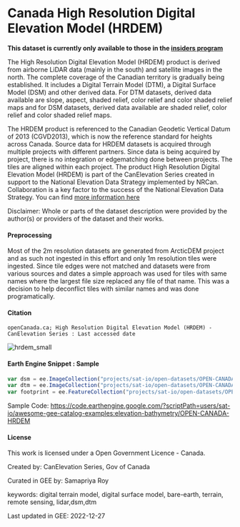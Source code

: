 # Canada High Resolution Digital Elevation Model (HRDEM)

**This dataset is currently only available to those in the [insiders program](https://gee-community-catalog.org/insiders/)**

The High Resolution Digital Elevation Model (HRDEM) product is derived from airborne LiDAR data (mainly in the south) and satellite images in the north. The complete coverage of the Canadian territory is gradually being established. It includes a Digital Terrain Model (DTM), a Digital Surface Model (DSM) and other derived data. For DTM datasets, derived data available are slope, aspect, shaded relief, color relief and color shaded relief maps and for DSM datasets, derived data available are shaded relief, color relief and color shaded relief maps.

The HRDEM product is referenced to the Canadian Geodetic Vertical Datum of 2013 (CGVD2013), which is now the reference standard for heights across Canada. Source data for HRDEM datasets is acquired through multiple projects with different partners. Since data is being acquired by project, there is no integration or edgematching done between projects. The tiles are aligned within each project. The product High Resolution Digital Elevation Model (HRDEM) is part of the CanElevation Series created in support to the National Elevation Data Strategy implemented by NRCan. Collaboration is a key factor to the success of the National Elevation Data Strategy. You can find [more information here](https://open.canada.ca/data/en/dataset/957782bf-847c-4644-a757-e383c0057995)

Disclaimer: Whole or parts of the dataset description were provided by the author(s) or providers of the dataset and their works.

#### Preprocessing

Most of the 2m resolution datasets are generated from ArcticDEM project and as such not ingested in this effort and only 1m resolution tiles were ingested. Since tile edges were not matched and datasets were from various sources and dates a simple approach was used for tiles with same names where the largest file size replaced any file of that name. This was a decision to help deconflict tiles with similar names and was done programatically.

#### Citation

```
openCanada.ca; High Resolution Digital Elevation Model (HRDEM) - CanElevation Series : Last accessed date
```

![hrdem_small](https://user-images.githubusercontent.com/6677629/211083890-c202c65c-049b-42c7-a376-f2a64539a220.gif)

#### Earth Engine Snippet : Sample

```js
var dsm = ee.ImageCollection("projects/sat-io/open-datasets/OPEN-CANADA/CAN_ELV/HRDEM_1M_DSM");
var dtm = ee.ImageCollection("projects/sat-io/open-datasets/OPEN-CANADA/CAN_ELV/HRDEM_1M_DTM");
var footprint = ee.FeatureCollection("projects/sat-io/open-datasets/OPEN-CANADA/CAN_ELV/dataset_footprints");
```

Sample Code: https://code.earthengine.google.com/?scriptPath=users/sat-io/awesome-gee-catalog-examples:elevation-bathymetry/OPEN-CANADA-HRDEM

#### License
This work is licensed under a Open Government Licence - Canada.

Created by: CanElevation Series, Gov of Canada

Curated in GEE by: Samapriya Roy

keywords: digital terrain model, digital surface model, bare-earth, terrain, remote sensing, lidar,dsm,dtm

Last updated in GEE: 2022-12-27
